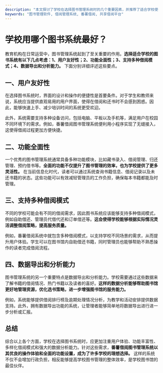 ```yaml
---
description: "本文探讨了学校在选择图书管理系统时的几个重要因素，并推荐了适合学校使用的图书管理软件。"
keywords: "图书管理软件, 借阅管理系统, 番薯借阅, 共享借阅平台"
---
```

# 学校用哪个图书系统最好？

教育机构在日常运营中，图书管理系统起到了至关重要的作用。**选择适合学校的图书系统有以下几点考虑：1、用户友好性；2、功能全面性；3、支持多种借阅模式；4、数据导出和分析能力。** 下面分别详细评述这些要点。

## 一、用户友好性

在选择图书系统时，界面的设计和操作的便捷性是首要条件。对于学生和教师来说，系统应当提供直观易用的用户界面，使得在借阅和还书时不会感到困惑。因此，能够快速上手、减少培训时间的系统更受欢迎。

此外，系统需要支持多种设备访问，包括电脑、平板以及手机等，满足用户在校园不同环境下的需求。例如，番薯借阅图书管理系统便利用小程序实现了无缝接入，这使得借阅过程更加方便快捷。

## 二、功能全面性

一个优秀的图书管理系统通常具备多种功能模块，比如藏书录入、借阅管理、归还管理、预约借书等。**全面的功能不仅提升了图书管理的效率，也为学校提供了更多灵活性。** 在当前信息化时代，读者可以通过系统查询书籍信息、借阅记录以及未还书籍的状态。这些功能可以有效减轻管理员的工作负担，确保每本书籍都能及时管理。

## 三、支持多种借阅模式

不同的学校可能会有不同的借阅需求，因此图书系统应该能够支持多种借阅模式，例如自助借还、管理员代借代还和订单借还等。**这会使得学校能够根据实际情况灵活调整借阅策略，提高服务质量。** 

例如，番薯借阅系统中就包含多种借阅模式，以支持学校不同场景的需求，从而提升用户体验。学生可以在图书馆内自助借还书籍，同时管理员也能够帮助不熟悉操作的读者完成借阅流程。

## 四、数据导出和分析能力

图书管理系统的另一个重要特点是数据导出和分析能力。学校需要通过这些数据来了解书籍的借阅情况、热门书籍以及读者的喜好。**这样的数据分析能够帮助图书馆更好地管理资源，优化选书策略，进一步增强图书馆的服务能力。**

例如，系统能够提供借阅排行榜及逾期处理情况分析，为教学和活动安排提供数据支持。此外，拥有数据导出功能的系统，让管理者能够简单地将数据导出进行进一步分析或汇报。

## 总结

综合以上各个方面，学校在选择图书系统时，应更加注重用户体验、功能丰富性、多样化借阅模式和强大的数据分析能力。针对这些需求，**番薯借阅图书管理系统以其优良的操作体验和全面的功能设置，成为了许多学校的理想选择。** 这样的系统不仅不会增加行政负担，相反能够提高学校图书管理的整体效率，是学校图书馆的最佳伙伴。
